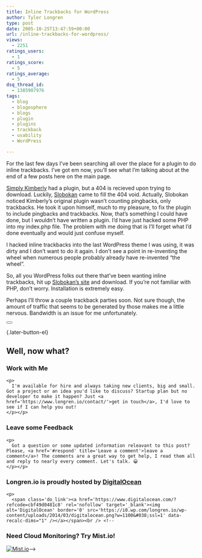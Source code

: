 ```yaml
---
title: Inline Trackbacks for WordPress
author: Tyler Longren
type: post
date: 2005-10-25T13:47:59+00:00
url: /inline-trackbacks-for-wordpress/
views:
  - 2251
ratings_users:
  - 1
ratings_score:
  - 5
ratings_average:
  - 5
dsq_thread_id:
  - 1385907976
tags:
  - blog
  - blogosphere
  - blogs
  - plugin
  - plugins
  - trackback
  - usability
  - WordPress

---
```

For the last few days I&#8217;ve been searching all over the place for a plugin to do inline trackbacks. I&#8217;ve got em now, you&#8217;ll see what I&#8217;m talking about at the end of a few posts here on the main page.

[Simply Kimberly][1] had a plugin, but a 404 is recieved upon trying to download. Luckily, [Slobokan][2] came to fill the 404 void. Actually, Slobokan noticed Kimberly&#8217;s original plugin wasn&#8217;t counting pingbacks, only trackbacks. He took it upon himself, much to my pleasure, to fix the plugin to include pingbacks and trackbacks. Now, that&#8217;s something I could have done, but I wouldn&#8217;t have written a plugin. I&#8217;d have just hacked some PHP into my index.php file. The problem with me doing that is I&#8217;ll forget what I&#8217;d done eventually and would just confuse myself.

I hacked inline trackbacks into the last WordPress theme I was using, it was dirty and I don&#8217;t want to do it again. I don&#8217;t see a point in re-inventing the wheel when numerous people probably already have re-invented &#8220;the wheel&#8221;.

So, all you WordPress folks out there that&#8217;ve been wanting inline trackbacks, hit up [Slobokan&#8217;s site][2] and download. If you&#8217;re not familiar with PHP, don&#8217;t worry. Installation is extremely easy.

Perhaps I&#8217;ll throw a couple trackback parties soon. Not sure though, the amount of traffic that seems to be generated by those makes me a little nervous. Bandwidth is an issue for me unfortunately. 

<div class="wpulike wpulike-default " >
  <div class="wp_ulike_general_class wp_ulike_is_not_liked">
    <button type="button"
					aria-label="Like Button"
					data-ulike-id="2055"
					data-ulike-nonce="44cd4df815"
					data-ulike-type="likeThis"
					data-ulike-template="wpulike-default"
					data-ulike-display-likers="0"
					data-ulike-disable-pophover="0"
					class="wp_ulike_btn wp_ulike_put_image wp_likethis_2055"></button><span class="count-box"></span>
  </div>
</div>

[][3]{.later-button-el}

<div class='what-next'>
  <h2>
    Well, now what?
  </h2>
  
  <div class='hire'>
    <h3>
      Work with Me
    </h3>
    
    <p>
      I'm available for hire and always taking new clients, big and small. Got a project or an idea you'd like to discuss? Startup plan but no developer to make it happen? Just <a href='https://www.longren.io/contact/'>get in touch</a>, I'd love to see if I can help you out!
    </p></p>
  </div>
  
  <div class='hire'>
    <h3>
      Leave some Feedback
    </h3>
    
    <p>
      Got a question or some updated information releavant to this post? Please, <a href='#respond' title='Leave a comment'>leave a comment</a>! The comments are a great way to get help, I read them all and reply to nearly every comment. Let's talk. 😀
    </p></p>
  </div>
  
  <div class='now-what-bottom-ad'>
    <h3>
      Longren.io is proudly hosted by <a href='https://www.digitalocean.com/?refcode=cbf49d0481c8'>DigitalOcean</a>
    </h3>
    
    <p>
      <span class='do_link'><a href='https://www.digitalocean.com/?refcode=cbf49d0481c8' rel='nofollow' target='_blank'><img alt='DigitalOcean' border='0' src='https://i0.wp.com/longren.io/wp-content/uploads/2014/03/digitalocean.png?w=1100&#038;ssl=1' data-recalc-dims="1" /></a></span><br /> <!--

<h3>Need Cloud Monitoring? Try Mist.io!</h3>

<span class='do_link'><a href='http://mist.io/?ref=tyler' rel='nofollow' target='_blank'><img alt='Mist.io' border='0' src='https://i0.wp.com/longren.io/wp-content/uploads/2014/04/mistio.jpg?w=1100&#038;ssl=1' data-recalc-dims="1"></a></span>--></div> </div>

 [1]: http://simplykimberly.com/archives/2005/02/26/wordpress-plugin-inline-trackbacks/
 [2]: http://www.slobokan.com/archives/2005/07/01/my-first-plugin-ipat/
 [3]: #
